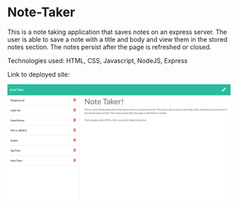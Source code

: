 # Note-Taker

This is a note taking application that saves notes on an express server. The user is able to save a note with a title and body and view them in the stored notes section. The notes persist after the page is refreshed or closed. 

Technologies used: HTML, CSS, Javascript, NodeJS, Express

Link to deployed site: 

![NoteTaker](public/assets/img/notetaker.png)
